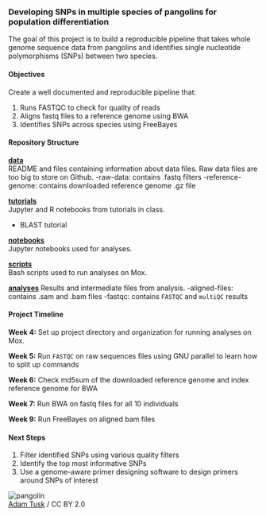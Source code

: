 
### Developing SNPs in multiple species of pangolins for population differentiation

The goal of this project is to build a reproducible pipeline that takes whole genome sequence data from pangolins and identifies single nucleotide polymorphisms (SNPs) between two species.


#### Objectives
Create a well documented and reproducible pipeline that:
1. Runs FASTQC to check for quality of reads
2. Aligns fastq files to a reference genome using BWA
3. Identifies SNPs across species using FreeBayes

#### Repository Structure

[**data**](https://github.com/fish546-2018/hj-pangolin/tree/master/data)  
README and files containing information about data files. Raw data files are too big to store on Github.
 -raw-data: contains .fastq filters
 -reference-genome: contains downloaded reference genome .gz file

[**tutorials**](https://github.com/fish546-2018/hj-pangolin/tree/master/tutorials)  
Jupyter and R notebooks from tutorials in class.   
  - BLAST tutorial

[**notebooks**](https://github.com/fish546-2018/hj-pangolin/tree/master/notebooks)  
Jupyter notebooks used for analyses.

[**scripts**](https://github.com/fish546-2018/hj-pangolin/tree/master/scripts)  
Bash scripts used to run analyses on Mox.

[**analyses**](https://github.com/fish546-2018/hj-pangolin/tree/master/analyses)
Results and intermediate files from analysis.
  -aligned-files: contains .sam and .bam files
  -fastqc: contains `FASTQC` and `multiQC` results



#### Project Timeline

**Week 4:** Set up project directory and organization for running analyses on Mox.

**Week 5:** Run ```FASTQC``` on raw sequences files using GNU parallel to learn how to split up commands

**Week 6:** Check md5sum of the downloaded reference genome and index reference genome for BWA

**Week 7:** Run BWA on fastq files for all 10 individuals

**Week 9:** Run FreeBayes on aligned bam files

#### Next Steps

1. Filter identified SNPs using various quality filters
2. Identify the top most informative SNPs
3. Use a genome-aware primer designing software to design primers around SNPs of interest



![pangolin](https://farm5.staticflickr.com/4421/35769436014_4e879dcea6_z_d.jpg)  
[Adam Tusk](https://www.flickr.com/photos/148468630@N02/35769436014) / CC BY 2.0
